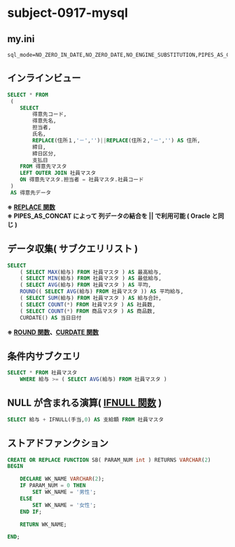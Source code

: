 # subject-0917-mysql

## my.ini
```
sql_mode=NO_ZERO_IN_DATE,NO_ZERO_DATE,NO_ENGINE_SUBSTITUTION,PIPES_AS_CONCAT
```

## インラインビュー
```sql
SELECT * FROM
 ( 
    SELECT
        得意先コード,
        得意先名,
        担当者,
        氏名,
        REPLACE(住所１,'－','')||REPLACE(住所２,'－','') AS 住所,
        締日,
        締日区分,
        支払日
    FROM 得意先マスタ 
    LEFT OUTER JOIN 社員マスタ
    ON 得意先マスタ.担当者 = 社員マスタ.社員コード
 )
 AS 得意先データ
 ```
 **※ [REPLACE 関数](https://dev.mysql.com/doc/refman/5.6/ja/string-functions.html#function_replace)**\
 **※ PIPES_AS_CONCAT によって 列データの結合を || で利用可能 ( Oracle と同じ )**

## データ収集( サブクエリリスト )
```sql
SELECT
    ( SELECT MAX(給与) FROM 社員マスタ ) AS 最高給与,
    ( SELECT MIN(給与) FROM 社員マスタ ) AS 最低給与,
    ( SELECT AVG(給与) FROM 社員マスタ ) AS 平均,
    ROUND(( SELECT AVG(給与) FROM 社員マスタ )) AS 平均給与,
    ( SELECT SUM(給与) FROM 社員マスタ ) AS 給与合計,
    ( SELECT COUNT(*) FROM 社員マスタ ) AS 社員数,
    ( SELECT COUNT(*) FROM 商品マスタ ) AS 商品数,
    CURDATE() AS 当日日付
```
**※ [ROUND 関数](https://dev.mysql.com/doc/refman/5.6/ja/mathematical-functions.html#function_round)、[CURDATE 関数](https://dev.mysql.com/doc/refman/5.6/ja/date-and-time-functions.html#function_curdate)**

## 条件内サブクエリ
```sql
SELECT * FROM 社員マスタ
    WHERE 給与 >= ( SELECT AVG(給与) FROM 社員マスタ )
```

## NULL が含まれる演算( [IFNULL 関数](https://dev.mysql.com/doc/refman/5.6/ja/control-flow-functions.html#function_ifnull) )
```sql
SELECT 給与 + IFNULL(手当,0) AS 支給額 FROM 社員マスタ
```

## ストアドファンクション
```sql
CREATE OR REPLACE FUNCTION SB( PARAM_NUM int ) RETURNS VARCHAR(2)
BEGIN

    DECLARE WK_NAME VARCHAR(2);
    IF PARAM_NUM = 0 THEN
        SET WK_NAME = '男性';
    ELSE
        SET WK_NAME = '女性';
    END IF;

    RETURN WK_NAME;

END;
```
